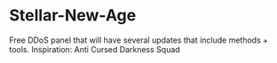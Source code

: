 # Stellar-New-Age
Free DDoS panel that will have several updates that include methods + tools. Inspiration: Anti Cursed Darkness Squad
